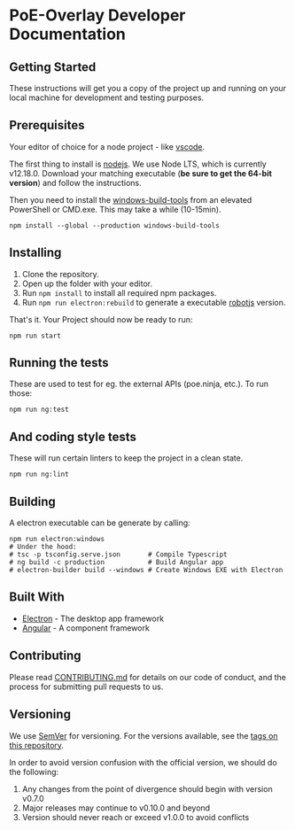 # PoE-Overlay Developer Documentation

## Getting Started

These instructions will get you a copy of the project up and running on your local machine for development and testing purposes.

## Prerequisites

Your editor of choice for a node project - like [vscode](https://code.visualstudio.com/).

The first thing to install is [nodejs](https://nodejs.org/en/). We use Node LTS,
which is currently v12.18.0. Download your matching executable (**be sure to get the 64-bit version**) and follow the instructions.

Then you need to install the [windows-build-tools](https://github.com/felixrieseberg/windows-build-tools) from an elevated PowerShell or CMD.exe. This may take a while (10-15min).

```
npm install --global --production windows-build-tools
```

## Installing

1. Clone the repository.
2. Open up the folder with your editor.
3. Run `npm install` to install all required npm packages.
4. Run `npm run electron:rebuild` to generate a executable [robotjs](https://github.com/octalmage/robotjs) version.

That's it. Your Project should now be ready to run:

```
npm run start
```

## Running the tests

These are used to test for eg. the external APIs (poe.ninja, etc.). To run those:

```
npm run ng:test
```

## And coding style tests

These will run certain linters to keep the project in a clean state.

```
npm run ng:lint
```

## Building

A electron executable can be generate by calling:

```
npm run electron:windows
# Under the hood:
# tsc -p tsconfig.serve.json       # Compile Typescript
# ng build -c production           # Build Angular app
# electron-builder build --windows # Create Windows EXE with Electron
```

## Built With

- [Electron](https://electronjs.org/) - The desktop app framework
- [Angular](https://angular.io/) - A component framework

## Contributing

Please read [CONTRIBUTING.md](CONTRIBUTING.md) for details on our code of conduct, and the process for submitting pull requests to us.

## Versioning

We use [SemVer](http://semver.org/) for versioning. For the versions available, see the [tags on this repository](https://github.com/PoE-Overlay-Community/PoE-Overlay-Community-Fork/tags).

In order to avoid version confusion with the official version, we should do the following:

1. Any changes from the point of divergence should begin with version v0.7.0
2. Major releases may continue to v0.10.0 and beyond
3. Version should never reach or exceed v1.0.0 to avoid conflicts